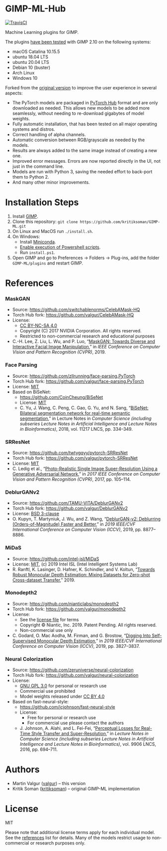 # GIMP-ML-Hub
[![TravisCI](https://travis-ci.com/valgur/GIMP-ML-Hub.svg?branch=master)](https://travis-ci.com/github/valgur/GIMP-ML-Hub)

Machine Learning plugins for GIMP.

The plugins [have been tested](https://travis-ci.com/github/valgur/GIMP-ML-Hub) with GIMP 2.10 on the following systems: <br>
* macOS Catalina 10.15.5
* ubuntu 18.04 LTS
* ubuntu 20.04 LTS
* Debian 10 (buster)
* Arch Linux
* Windows 10

Forked from the [original version](https://github.com/kritiksoman/GIMP-ML) to improve the user experience in several aspects:
* The PyTorch models are packaged in [PyTorch Hub](https://pytorch.org/hub/) format and are only downloaded as needed. This allows new models to be added more seamlessly, without needing to re-download gigabytes of model weights.
* Fully automatic installation, that has been tested on all major operating systems and distros.
* Correct handling of alpha channels.
* Automatic conversion between RGB/grayscale as needed by the models.
* Results are always added to the same image instead of creating a new one. 
* Improved error messages. Errors are now reported directly in the UI, not just in the command line.
* Models are run with Python 3, saving the needed effort to back-port them to Python 2.
* And many other minor improvements.

# Installation Steps
1. Install [GIMP](https://www.gimp.org/downloads/). <br>
2. Clone this repository: `git clone https://github.com/kritiksoman/GIMP-ML.git` <br>
3. On Linux and MacOS run `./install.sh`.
4. On Windows:
      * Install [Miniconda](https://docs.conda.io/en/latest/miniconda.html).
      * [Enable execution of Powershell scripts](https://superuser.com/a/106363/274408).
      * Run `install.ps1`.
5. Open GIMP and go to Preferences -> Folders -> Plug-ins, add the folder `GIMP-ML/plugins` and restart GIMP. <br>

# References
### MaskGAN
* Source: https://github.com/switchablenorms/CelebAMask-HQ
* Torch Hub fork: https://github.com/valgur/CelebAMask-HQ
* License:
   * [CC BY-NC-SA 4.0](https://creativecommons.org/licenses/by-nc-sa/4.0/legalcode)
   * Copyright (C) 2017 NVIDIA Corporation. All rights reserved. 
   * Restricted to non-commercial research and educational purposes
* C.-H. Lee, Z. Liu, L. Wu, and P. Luo, “[MaskGAN: Towards Diverse and Interactive Facial Image Manipulation](http://arxiv.org/abs/1907.11922),”
in *IEEE Conference on Computer Vision and Pattern Recognition (CVPR)*, 2019.

### Face Parsing
* Source: https://github.com/zllrunning/face-parsing.PyTorch
* Torch Hub fork: https://github.com/valgur/face-parsing.PyTorch
* License: [MIT](https://github.com/zllrunning/face-parsing.PyTorch/blob/master/LICENSE)
* Based on BiSeNet:
   * https://github.com/CoinCheung/BiSeNet
   * License: [MIT](https://github.com/CoinCheung/BiSeNet/blob/master/LICENSE)
   * C. Yu, J. Wang, C. Peng, C. Gao, G. Yu, and N. Sang, “[BiSeNet: Bilateral segmentation network for
     real-time semantic segmentation](http://arxiv.org/abs/1808.00897),” in Lecture Notes in *Computer Science (including subseries Lecture Notes in 
     Artificial Intelligence and Lecture Notes in Bioinformatics)*, 2018, vol. 11217 LNCS, pp. 334–349.

### SRResNet
* Source: https://github.com/twtygqyy/pytorch-SRResNet
* Torch Hub fork: https://github.com/valgur/pytorch-SRResNet
* License: [MIT](https://github.com/twtygqyy/pytorch-SRResNet/blob/master/LICENSE)
* C. Ledig et al., “[Photo-Realistic Single Image Super-Resolution Using a Generative Adversarial Network](http://arxiv.org/abs/1609.04802),”
  in *2017 IEEE Conference on Computer Vision and Pattern Recognition (CVPR)*, 2017, pp. 105–114.

### DeblurGANv2
* Source: https://github.com/TAMU-VITA/DeblurGANv2
* Torch Hub fork: https://github.com/valgur/DeblurGANv2
* License: [BSD 3-clause](https://github.com/TAMU-VITA/DeblurGANv2/blob/master/LICENSE)
* O. Kupyn, T. Martyniuk, J. Wu, and Z. Wang, “[DeblurGAN-v2: Deblurring (Orders-of-Magnitude) Faster and Better](https://arxiv.org/abs/1908.03826),”
  in *2019 IEEE/CVF International Conference on Computer Vision (ICCV)*, 2019, pp. 8877–8886.

### MiDaS
* Source: https://github.com/intel-isl/MiDaS
* License: [MIT](https://github.com/intel-isl/MiDaS/blob/master/LICENSE), (c) 2019 Intel ISL (Intel Intelligent Systems Lab)
* R. Ranftl, K. Lasinger, D. Hafner, K. Schindler, and V. Koltun,
  “[Towards Robust Monocular Depth Estimation: Mixing Datasets for Zero-shot Cross-dataset Transfer](http://arxiv.org/abs/1907.01341),” 2019.

### Monodepth2
* Source: https://github.com/nianticlabs/monodepth2
* Torch Hub fork: https://github.com/valgur/monodepth2
* License:
   * See the [license file](https://github.com/nianticlabs/monodepth2/blob/master/LICENSE) for terms
   * Copyright © Niantic, Inc. 2019. Patent Pending. All rights reserved.
   * Non-commercial use only
* C. Godard, O. Mac Aodha, M. Firman, and G. Brostow, “[Digging Into Self-Supervised Monocular Depth Estimation](http://arxiv.org/abs/1806.01260),”
  in *2019 IEEE/CVF International Conference on Computer Vision (ICCV)*, 2019, pp. 3827–3837.

### Neural Colorization
* Source: https://github.com/zeruniverse/neural-colorization
* Torch Hub fork: https://github.com/valgur/neural-colorization
* License:
   * [GNU GPL 3.0](https://github.com/zeruniverse/neural-colorization/blob/pytorch/LICENSE) for personal or research use
   * Commercial use prohibited
   * Model weights released under [CC BY 4.0](https://creativecommons.org/licenses/by/4.0/)
* Based on fast-neural-style:
   * https://github.com/jcjohnson/fast-neural-style
   * License:
      * Free for personal or research use
      * For commercial use please contact the authors
   * J. Johnson, A. Alahi, and L. Fei-Fei, “[Perceptual Losses for Real-Time Style Transfer and Super-Resolution](https://cs.stanford.edu/people/jcjohns/papers/eccv16/JohnsonECCV16.pdf),”
     in *Lecture Notes in Computer Science (including subseries Lecture Notes in Artificial Intelligence and Lecture Notes in Bioinformatics)*,
     vol. 9906 LNCS, 2016, pp. 694–711.

# Authors
* Martin Valgur ([valgur](https://github.com/valgur)) – this version
* Kritik Soman ([kritiksoman](https://github.com/kritiksoman)) – original GIMP-ML implementation

# License
MIT

Please note that additional license terms apply for each individual model. See the [references](#references) list for details.
Many of the models restrict usage to non-commercial or research purposes only.
